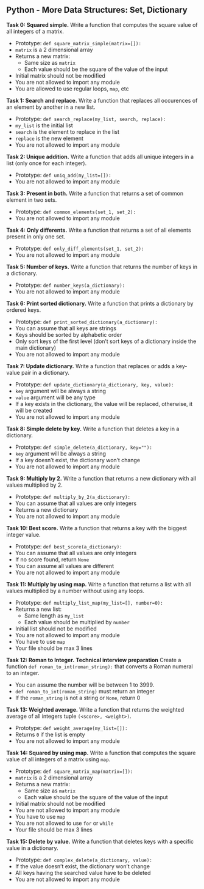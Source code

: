 ## Python - More Data Structures: Set, Dictionary

**Task 0: Squared simple.**
Write a function that computes the square value of all integers of a matrix.
- Prototype: `def square_matrix_simple(matrix=[]):`
- `matrix` is a 2 dimensional array
- Returns a new matrix:
	- Same size as `matrix`
	- Each value should be the square of the value of the input
- Initial matrix should not be modified
- You are not allowed to import any module
- You are allowed to use regular loops, `map`, etc

**Task 1: Search and replace.**
Write a function that replaces all occurences of an element by another in a new list.
- Prototype: `def search_replace(my_list, search, replace):`
- `my_list` is the initial list
- `search` is the element to replace in the list
- `replace` is the new element
- You are not allowed to import any module

**Task 2: Unique addition.**
Write a function that adds all unique integers in a list (only once for each integer).
- Prototype: `def uniq_add(my_list=[]):`
- You are not allowed to import any module

**Task 3: Present in both.**
Write a function that returns a set of common element in two sets.
- Prototype: `def common_elements(set_1, set_2):`
- You are not allowed to import any module

**Task 4: Only differents.**
Write a function that returns a set of all elements present in only one set.
- Prototype: `def only_diff_elements(set_1, set_2):`
- You are not allowed to import any module

**Task 5: Number of keys.**
Write a function that returns the number of keys in a dictionary.
- Prototype: `def number_keys(a_dictionary):`
- You are not allowed to import any module

**Task 6: Print sorted dictionary.**
Write a function that prints a dictionary by ordered keys.
- Prototype: `def print_sorted_dictionary(a_dictionary):`
- You can assume that all keys are strings
- Keys should be sorted by alphabetic order
- Only sort keys of the first level (don’t sort keys of a dictionary inside the main dictionary)
- You are not allowed to import any module

**Task 7: Update dictionary.**
Write a function that replaces or adds a key-value pair in a dictionary.
- Prototype: `def update_dictionary(a_dictionary, key, value):`
- `key` argument will be always a string
- `value` argument will be any type
- If a key exists in the dictionary, the value will be replaced, otherwise, it will be created
- You are not allowed to import any module

**Task 8: Simple delete by key.**
Write a function that deletes a key in a dictionary.
- Prototype: `def simple_delete(a_dictionary, key=""):`
- `key` argument will be always a string
- If a key doesn’t exist, the dictionary won’t change
- You are not allowed to import any module

**Task 9: Multiply by 2.**
Write a function that returns a new dictionary with all values multiplied by 2.
- Prototype: `def multiply_by_2(a_dictionary):`
- You can assume that all values are only integers
- Returns a new dictionary
- You are not allowed to import any module

**Task 10: Best score.**
Write a function that returns a key with the biggest integer value.
- Prototype: `def best_score(a_dictionary):`
- You can assume that all values are only integers
- If no score found, return `None`
- You can assume all values are different
- You are not allowed to import any module

**Task 11: Multiply by using map.**
Write a function that returns a list with all values multiplied by a number without using any loops.
- Prototype: `def multiply_list_map(my_list=[], number=0):`
- Returns a new list:
	- Same length as `my_list`
	- Each value should be multiplied by `number`
- Initial list should not be modified
- You are not allowed to import any module
- You have to use `map`
- Your file should be max 3 lines

**Task 12: Roman to Integer.**
**Technical interview preparation**
Create a function `def roman_to_int(roman_string):` that converts a Roman numeral to an integer.
- You can assume the number will be between 1 to 3999.
- `def roman_to_int(roman_string)` must return an integer
- If the `roman_string` is not a string or `None`, return 0


**Task 13: Weighted average.**
Write a function that returns the weighted average of all integers tuple `(<score>, <weight>)`.
- Prototype: `def weight_average(my_list=[]):`
- Returns `0` if the list is empty
- You are not allowed to import any module

**Task 14: Squared by using map.**
Write a function that computes the square value of all integers of a matrix using `map`.
- Prototype: `def square_matrix_map(matrix=[]):`
- `matrix` is a 2 dimensional array
- Returns a new matrix:
	- Same size as `matrix`
	- Each value should be the square of the value of the input
- Initial matrix should not be modified
- You are not allowed to import any module
- You have to use `map`
- You are not allowed to use `for` or `while`
- Your file should be max 3 lines

**Task 15: Delete by value.**
Write a function that deletes keys with a specific value in a dictionary.
- Prototype: `def complex_delete(a_dictionary, value):`
- If the value doesn’t exist, the dictionary won’t change
- All keys having the searched value have to be deleted
- You are not allowed to import any module
